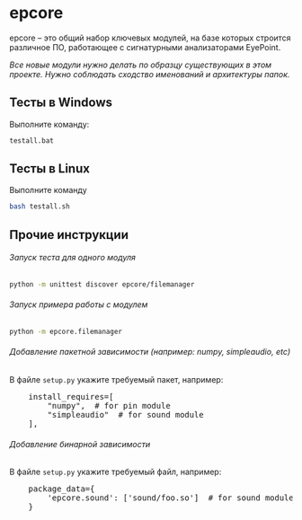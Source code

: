 # epcore
epcore – это общий набор ключевых модулей, на базе которых строится различное ПО, работающее с сигнатурными анализаторами EyePoint.

_Все новые модули нужно делать по образцу существующих в этом проекте. Нужно соблюдать сходство именований и архитектуры папок._

## Тесты в Windows

Выполните команду:

```bash
testall.bat
```

## Тесты в Linux

Выполните команду

```bash
bash testall.sh
```

## Прочие инструкции

###### Запуск теста для одного модуля
```bash
python -m unittest discover epcore/filemanager
```

###### Запуск примера работы с модулем
```bash
python -m epcore.filemanager
```

###### Добавление пакетной зависимости (например: numpy, simpleaudio, etc) 

В файле `setup.py` укажите требуемый пакет, например:
<pre>
    install_requires=[
        "numpy",  # for pin module
        "simpleaudio"  # for sound module
    ],
</pre>

###### Добавление бинарной зависимости
В файле `setup.py` укажите требуемый файл, например:
<pre>
    package_data={
        'epcore.sound': ['sound/foo.so']  # for sound module
    }
</pre>
